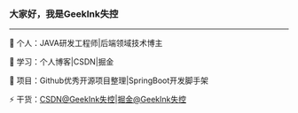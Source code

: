 ### **大家好，我是GeekInk失控**

------

🔭 个人：JAVA研发工程师|后端领域技术博主

📖 学习：个人博客|CSDN|掘金

🌱 项目：Github优秀开源项目整理|SpringBoot开发脚手架

⚡ 干货：[CSDN@GeekInk失控](https://blog.csdn.net/adobe754?spm=1010.2135.3001.5343)|[掘金@GeekInk失控](https://juejin.cn/user/697547934930522)

